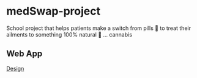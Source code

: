 # medSwap-project
School project that helps patients make a switch from pills 💊 to treat their ailments to something 100% natural 🌱 ... cannabis 

## Web App
[Design](https://www.figma.com/file/O81Ip5TksgFjtnm9n77cgi/Kin-Cook-(Rough-Draft)?node-id=1%3A260)

